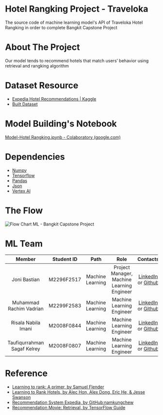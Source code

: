 # Hotel Rangking Project - Traveloka 
The source code of machine learning model's API of Traveloka Hotel Rangking in order to complete Bangkit Capstone Project

# About The Project
Our model tends to recommend hotels that match users’ behavior using retrieval and rangking algorithm 

# Dataset Resource
- [Expedia Hotel Recommendations | Kaggle](https://www.kaggle.com/competitions/expedia-hotel-recommendations/data)
- [Built Dataset](https://drive.google.com/drive/folders/10i0SEeXWurmCnWQNbzPTRwO0tC7C_ANn)

# Model Building's Notebook
[Model-Hotel Rangking.ipynb - Colaboratory (google.com)](https://colab.research.google.com/github/kelreeeeey/Traveloka-Hotel-Rangkin-ML/blob/main/Model-Hotel%20Rangking.ipynb)

# Dependencies
- [Numpy](https://numpy.org/doc/stable/)
- [Tensorflow](https://www.tensorflow.org/)
- [Pandas](https://pandas.pydata.org/docs/)
- [Json](https://www.json.org/json-en.html)
- [Vertex AI](https://cloud.google.com/vertex-ai)

# The Flow
![Flow Chart ML - Bangkit Capstone Project](https://user-images.githubusercontent.com/88223451/173831977-933ca50f-6b5d-4fa3-8c89-e2e7387e7f09.png)

# ML Team
|            Member           | Student ID |        Path        |                    Role                    |                                                       Contacts                                                             |
| :-------------------------: | :--------: | :----------------: | :----------------------------------------: | :------------------------------------------------------------------------------------------------------------------------: |
|         Joni Bastian        | M2296F2517 |  Machine Learning  | Project Manager, Machine Learning Engineer |               [LinkedIn](https://www.linkedin.com/in/jonibastian/) or [Github](https://github.com/jobas5)                  |
|   Muhammad Rachim Vadrian   | M2299F2583 |  Machine Learning  |          Machine Learning Engineer         |               [LinkedIn](https://www.linkedin.com/in/rachimvdr/) or [Github](https://github.com/rachimvdr)                 |
|     Risala Nabila Imani     | M2008F0844 |  Machine Learning  |          Machine Learning Engineer         |         [LinkedIn](https://www.linkedin.com/in/risalanabilaimani/) or [Github](https://github.com/risalanaim)              |
| Taufiqurrahman Sagaf Kelrey | M2008F0807 |  Machine Learning  |          Machine Learning Engineer         |    [LinkedIn](https://www.linkedin.com/in/taufiqurrahman-kelrey-907545152/) or [Github](https://github.com/kelreeeeey)     |

# Reference
- [Learning to rank: A primer, by Samuel Flender](https://towardsdatascience.com/learning-to-rank-a-primer-40d2ff9960af)
- [Learning to Rank Hotels, by Alec Hon, Alex Dong, Eric He, & Jesse Swanson](https://drive.google.com/file/d/1jE4emsv6iR1_hhR5G1IyqeJ3cbd-pSuz/view)
- [Recommendation System Expedia, by GitHub:namkungchew](https://github.com/namkungchew/Recommendation-System-Expedia/blob/main/code/Part%203%20-%20Appendix%20-%20TensorFlow%20Recommendation%20System.ipynb)
- [Recommendation Movie: Retrieval, by TensorFlow Guide](https://www.tensorflow.org/recommenders/examples/basic_retrieval)
